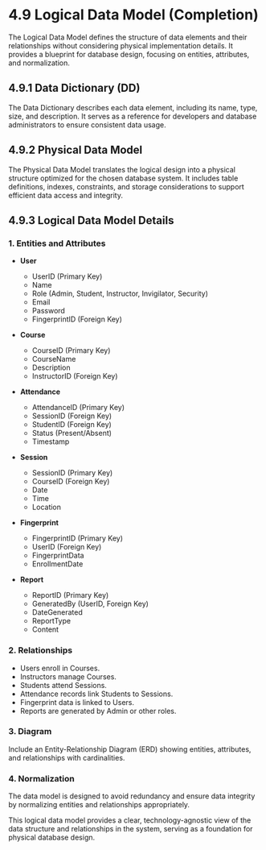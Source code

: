 # 4.9 Logical Data Model (Completion)

The Logical Data Model defines the structure of data elements and their relationships without considering physical implementation details. It provides a blueprint for database design, focusing on entities, attributes, and normalization.

## 4.9.1 Data Dictionary (DD)

The Data Dictionary describes each data element, including its name, type, size, and description. It serves as a reference for developers and database administrators to ensure consistent data usage.

## 4.9.2 Physical Data Model

The Physical Data Model translates the logical design into a physical structure optimized for the chosen database system. It includes table definitions, indexes, constraints, and storage considerations to support efficient data access and integrity.

## 4.9.3 Logical Data Model Details

### 1. Entities and Attributes

- **User**
  - UserID (Primary Key)
  - Name
  - Role (Admin, Student, Instructor, Invigilator, Security)
  - Email
  - Password
  - FingerprintID (Foreign Key)
  
- **Course**
  - CourseID (Primary Key)
  - CourseName
  - Description
  - InstructorID (Foreign Key)
  
- **Attendance**
  - AttendanceID (Primary Key)
  - SessionID (Foreign Key)
  - StudentID (Foreign Key)
  - Status (Present/Absent)
  - Timestamp
  
- **Session**
  - SessionID (Primary Key)
  - CourseID (Foreign Key)
  - Date
  - Time
  - Location
  
- **Fingerprint**
  - FingerprintID (Primary Key)
  - UserID (Foreign Key)
  - FingerprintData
  - EnrollmentDate
  
- **Report**
  - ReportID (Primary Key)
  - GeneratedBy (UserID, Foreign Key)
  - DateGenerated
  - ReportType
  - Content

### 2. Relationships

- Users enroll in Courses.
- Instructors manage Courses.
- Students attend Sessions.
- Attendance records link Students to Sessions.
- Fingerprint data is linked to Users.
- Reports are generated by Admin or other roles.

### 3. Diagram

Include an Entity-Relationship Diagram (ERD) showing entities, attributes, and relationships with cardinalities.

### 4. Normalization

The data model is designed to avoid redundancy and ensure data integrity by normalizing entities and relationships appropriately.

This logical data model provides a clear, technology-agnostic view of the data structure and relationships in the system, serving as a foundation for physical database design.

